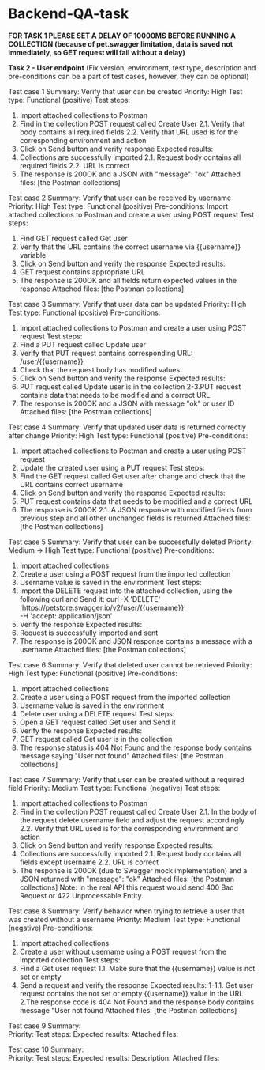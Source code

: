 # Backend-QA-task
**FOR TASK 1 PLEASE SET A DELAY OF 10000MS BEFORE RUNNING A COLLECTION (because of pet.swagger limitation, data is saved not immediately, so GET request will fail without a delay)**

**Task 2 - User endpoint**
(Fix version, environment, test type, description and pre-conditions can be a part of test cases, however, they can be optional)

Test case 1
Summary: Verify that user can be created
Priority: High
Test type: Functional (positive)
Test steps:
1. Import attached collections to Postman
2. Find in the collection POST request called Create User
2.1. Verify that body contains all required fields
2.2. Verify that URL used is for the corresponding environment and action
3. Click on Send button and verify response
Expected results:
1. Collections are successfully imported
2.1. Request body contains all required fields
2.2. URL is correct
3. The response is 200OK and a JSON with "message": "ok"
Attached files: [the Postman collections]

Test case 2
Summary: Verify that user can be received by username
Priority: High
Test type: Functional (positive)
Pre-conditions:
Import attached collections to Postman and create a user using POST request
Test steps: 
1. Find GET request called Get user
2. Verify that the URL contains the correct username via {{username}} variable
3. Click on Send button and verify the response
Expected results:
1. GET request contains appropriate URL
2. The response is 200OK and all fields return expected values in the response
Attached files: [the Postman collections]

Test case 3
Summary:  Verify that user data can be updated
Priority: High
Test type: Functional (positive)
Pre-conditions:
1. Import attached collections to Postman and create a user using POST request
Test steps:
1. Find a PUT request called Update user
2. Verify that PUT request contains corresponding URL: /user/{{username}}
3. Check that the request body has modified values
4. Click on Send button and verify the response
Expected results:
1. PUT request called Update user is in the collection
2-3.PUT request contains data that needs to be modified and a correct URL
4. The response is 200OK and a JSON with message "ok" or user ID
Attached files: [the Postman collections]

Test case 4
Summary:  Verify that updated user data is returned correctly after change
Priority: High
Test type: Functional (positive)
Pre-conditions:
1. Import attached collections to Postman and create a user using POST request
2. Update the created user using a PUT request
Test steps:
1. Find the GET request called Get user after change and check that the URL contains correct username
2. Click on Send button and verify the response
Expected results:
1. PUT request contains data that needs to be modified and a correct URL
2. The response is 200OK
2.1. A JSON response with modified fields from previous step and all other unchanged fields is returned
Attached files: [the Postman collections]

Test case 5
Summary: Verify that user can be successfully deleted
Priority: Medium → High
Test type: Functional (positive)
Pre-conditions: 
1. Import attached collections
2. Create a user using a POST request from the imported collection
3. Username value is saved in the environment
Test steps:
1. Import the DELETE request into the attached collection, using the following curl and Send it:
curl -X 'DELETE' \
  'https://petstore.swagger.io/v2/user/{{username}}' \
  -H 'accept: application/json'
2. Verify the response
Expected results:
1. Request is successfully imported and sent
2. The response is 200OK and JSON response contains a message with a username
Attached files: [the Postman collections]

Test case 6
Summary:  Verify that deleted user cannot be retrieved
Priority: High
Test type: Functional (positive)
Pre-conditions: 
1. Import attached collections
2. Create a user using a POST request from the imported collection
3. Username value is saved in the environment
4. Delete user using a DELETE request
Test steps:
1. Open a GET request called Get user and Send it
2. Verify the response
Expected results:
1. GET request called Get user is in the collection
2. The response status is 404 Not Found and the response body contains message saying "User not found"
Attached files: [the Postman collections]

Test case 7
Summary: Verify that user can be created without a required field 
Priority: Medium
Test type: Functional (negative)
Test steps:
1. Import attached collections to Postman
2. Find in the collection POST request called Create User
2.1. In the body of the request delete username field and adjust the request accordingly
2.2. Verify that URL used is for the corresponding environment and action
3. Click on Send button and verify response
Expected results:
1. Collections are successfully imported
2.1. Request body contains all fields except username
2.2. URL is correct
3. The response is 200OK (due to Swagger mock implementation) and a JSON returned with "message": "ok"
Attached files: [the Postman collections]
Note: In the real API this request would send 400 Bad Request or 422 Unprocessable Entity.

Test case 8
Summary: Verify behavior when trying to retrieve a user that was created without a username
Priority: Medium
Test type: Functional (negative)
Pre-conditions: 
1. Import attached collections
2. Create a user without username using a POST request from the imported collection
Test steps:
1. Find a Get user request
1.1. Make sure that the {{username}} value is not set or empty
2. Send a request and verify the response
Expected results:
1-1.1. Get user request contains the not set or empty {{username}} value in the URL
2.The response code is 404 Not Found and the response body contains message "User not found
Attached files: [the Postman collections]

Test case 9
Summary:  
Priority:
Test steps:
Expected results:
Attached files:

Test case 10
Summary:  
Priority:
Test steps:
Expected results:
Description:
Attached files:
